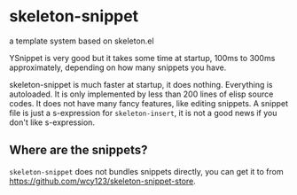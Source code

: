 # skeleton-snippet
a template system based on skeleton.el

YSnippet is very good but it takes some time at startup, 100ms
to 300ms approximately, depending on how many snippets you have.

skeleton-snippet is much faster at startup, it does
nothing. Everything is autoloaded. It is only implemented by less than
200 lines of elisp source codes. It does not have many fancy features,
like editing snippets. A snippet file is just a s-expression for
`skeleton-insert`, it is not a good news if you don't like
s-expression.


## Where are the snippets?

`skeleton-snippet` does not bundles snippets directly, you can get it
to from https://github.com/wcy123/skeleton-snippet-store.
